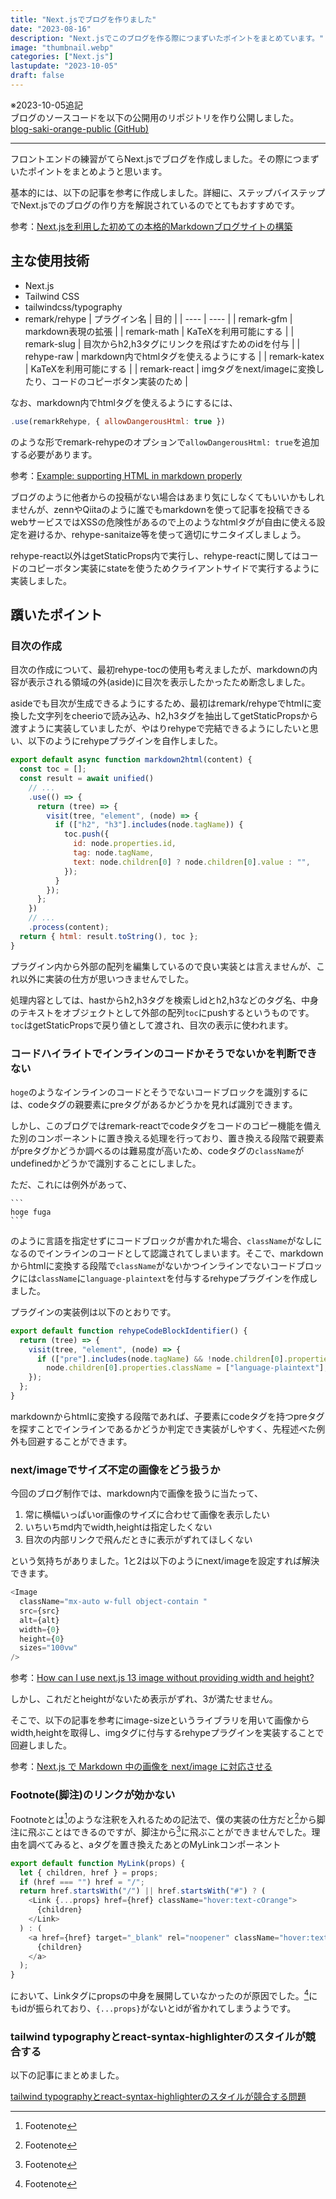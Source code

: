 ```yaml
---
title: "Next.jsでブログを作りました"
date: "2023-08-16"
description: "Next.jsでこのブログを作る際につまずいたポイントをまとめています。"
image: "thumbnail.webp"
categories: ["Next.js"]
lastupdate: "2023-10-05"
draft: false
---
```


※2023-10-05追記</br>
ブログのソースコードを以下の公開用のリポジトリを作り公開しました。</br>
[blog-saki-orange-public (GitHub)](https://github.com/saki-orange/blog-saki-orange-public)

---

フロントエンドの練習がてらNext.jsでブログを作成しました。その際につまずいたポイントをまとめようと思います。

<!-- 基本的には、以下のアールエフェクトさんの記事を参考に作成しました。 -->

基本的には、以下の記事を参考に作成しました。詳細に、ステップバイステップでNext.jsでのブログの作り方を解説されているのでとてもおすすめです。

参考：[Next.jsを利用した初めての本格的Markdownブログサイトの構築](https://reffect.co.jp/react/nextjs-markdown-blog/)

## 主な使用技術

- Next.js
- Tailwind CSS
- tailwindcss/typography
- remark/rehype
  | プラグイン名 | 目的 |
  | ---- | ---- |
  | remark-gfm | markdown表現の拡張 |
  | remark-math | KaTeXを利用可能にする |
  | remark-slug | 目次からh2,h3タグにリンクを飛ばすためのidを付与 |
  | rehype-raw | markdown内でhtmlタグを使えるようにする |
  | remark-katex | KaTeXを利用可能にする |
  | remark-react | imgタグをnext/imageに変換したり、コードのコピーボタン実装のため |

なお、markdown内でhtmlタグを使えるようにするには、

```javascript
.use(remarkRehype, { allowDangerousHtml: true })
```

のような形でremark-rehypeのオプションで`allowDangerousHtml: true`を追加する必要があります。

参考：[Example: supporting HTML in markdown properly](https://github.com/remarkjs/remark-rehype#example-supporting-html-in-markdown-properly)

ブログのように他者からの投稿がない場合はあまり気にしなくてもいいかもしれませんが、zennやQiitaのように誰でもmarkdownを使って記事を投稿できるwebサービスではXSSの危険性があるので上のようなhtmlタグが自由に使える設定を避けるか、rehype-sanitaize等を使って適切にサニタイズしましょう。

rehype-react以外はgetStaticProps内で実行し、rehype-reactに関してはコードのコピーボタン実装にstateを使うためクライアントサイドで実行するように実装しました。

## 躓いたポイント

### 目次の作成

目次の作成について、最初rehype-tocの使用も考えましたが、markdownの内容が表示される領域の外(aside)に目次を表示したかったため断念しました。

asideでも目次が生成できるようにするため、最初はremark/rehypeでhtmlに変換した文字列をcheerioで読み込み、h2,h3タグを抽出してgetStaticPropsから渡すように実装していましたが、やはりrehypeで完結できるようにしたいと思い、以下のようにrehypeプラグインを自作しました。

```javascript
export default async function markdown2html(content) {
  const toc = [];
  const result = await unified()
    // ...
    .use(() => {
      return (tree) => {
        visit(tree, "element", (node) => {
          if (["h2", "h3"].includes(node.tagName)) {
            toc.push({
              id: node.properties.id,
              tag: node.tagName,
              text: node.children[0] ? node.children[0].value : "",
            });
          }
        });
      };
    })
    // ...
    .process(content);
  return { html: result.toString(), toc };
}
```

プラグイン内から外部の配列を編集しているので良い実装とは言えませんが、これ以外に実装の仕方が思いつきませんでした。

処理内容としては、hastからh2,h3タグを検索しidとh2,h3などのタグ名、中身のテキストをオブジェクトとして外部の配列`toc`にpushするというものです。`toc`はgetStaticPropsで戻り値として渡され、目次の表示に使われます。

### コードハイライトでインラインのコードかそうでないかを判断できない

`hoge`のようなインラインのコードとそうでないコードブロックを識別するには、codeタグの親要素にpreタグがあるかどうかを見れば識別できます。

しかし、このブログではremark-reactでcodeタグをコードのコピー機能を備えた別のコンポーネントに置き換える処理を行っており、置き換える段階で親要素がpreタグかどうか調べるのは難易度が高いため、codeタグの`className`がundefinedかどうかで識別することにしました。

ただ、これには例外があって、

````
```
hoge fuga
```
````

のように言語を指定せずにコードブロックが書かれた場合、`className`がなしになるのでインラインのコードとして認識されてしまいます。そこで、markdownからhtmlに変換する段階で`className`がないかつインラインでないコードブロックには`className`に`language-plaintext`を付与するrehypeプラグインを作成しました。

プラグインの実装例は以下のとおりです。

```javascript
export default function rehypeCodeBlockIdentifier() {
  return (tree) => {
    visit(tree, "element", (node) => {
      if (["pre"].includes(node.tagName) && !node.children[0].properties.className)
        node.children[0].properties.className = ["language-plaintext"];
    });
  };
}
```

markdownからhtmlに変換する段階であれば、子要素にcodeタグを持つpreタグを探すことでインラインであるかどうか判定でき実装がしやすく、先程述べた例外も回避することができます。

### next/imageでサイズ不定の画像をどう扱うか

今回のブログ制作では、markdown内で画像を扱うに当たって、

1. 常に横幅いっぱいor画像のサイズに合わせて画像を表示したい
1. いちいちmd内でwidth,heightは指定したくない
1. 目次の内部リンクで飛んだときに表示がずれてほしくない

という気持ちがありました。1と2は以下のようにnext/imageを設定すれば解決できます。

```javascript
<Image
  className="mx-auto w-full object-contain "
  src={src}
  alt={alt}
  width={0}
  height={0}
  sizes="100vw"
/>
```

参考：[How can I use next.js 13 image without providing width and height?](https://stackoverflow.com/questions/74251314/how-can-i-use-next-js-13-image-without-providing-width-and-height)

しかし、これだとheightがないため表示がずれ、3が満たせません。

<!-- 基本的に、next/imageではfillプロパティを指定しない限り、
width,heightを指定しないと
`Image with src "hoge.jpg" is missing required "width" property`
といったようなエラーが出るのですが、
いちいち使う画像のサイズを調べてmarkdownに書き込むのも億劫なので、 -->

そこで、以下の記事を参考にimage-sizeというライブラリを用いて画像からwidth,heightを取得し、imgタグに付与するrehypeプラグインを実装することで回避しました。

参考：[Next.js で Markdown 中の画像を next/image に対応させる](https://zenn.dev/elpnt/articles/c17727e9d254ef00ea60)

### Footnote(脚注)のリンクが効かない

Footnoteとは[^1]のような注釈を入れるための記法で、僕の実装の仕方だと[^1]から脚注に飛ぶことはできるのですが、脚注から[^1]に飛ぶことができませんでした。理由を調べてみると、aタグを置き換えたあとのMyLinkコンポーネント

```javascript
export default function MyLink(props) {
  let { children, href } = props;
  if (href === "") href = "/";
  return href.startsWith("/") || href.startsWith("#") ? (
    <Link {...props} href={href} className="hover:text-cOrange">
      {children}
    </Link>
  ) : (
    <a href={href} target="_blank" rel="noopener" className="hover:text-cOrange">
      {children}
    </a>
  );
}
```

において、Linkタグにpropsの中身を展開していなかったのが原因でした。[^1]にもidが振られており、`{...props}`がないとidが省かれてしまうようです。

[^1]: Footenote

### tailwind typographyとreact-syntax-highlighterのスタイルが競合する

以下の記事にまとめました。

[tailwind typographyとreact-syntax-highlighterのスタイルが競合する問題](/posts/2023-08-16nextjs-styleconflict)

<!-- このブログでは、imgタグをnext/imageに、内部リンクをaタグからnext/linkに置き換えるために、remark-reactを用いて以下のように処理しているのですが、
```javascript
const toReactNode = (content) => {
  return unified()
    .use(rehypeParse, {
      fragment: true,
    })
    .use(rehypeReact, {
      createElement,
      Fragment,
      components: {
        a: MyLink,
        img: MyImage,
        code: CodeBlock,
        details: MyDetails,
      },
    })
    .processSync(content).result;
};
```
aタグの置き換え先のMyLinkコンポーネントの実装
-->

<!-- ### react-syntax-highlighterにおけるパフォーマンス改善 -->
<!-- ### コードのコピーボタンの作成 -->

<!-- ## 余談
### next/fontでweight指定しないほうがバンドルサイズが小さかった

### .DS_Storeが原因でエラー -->
